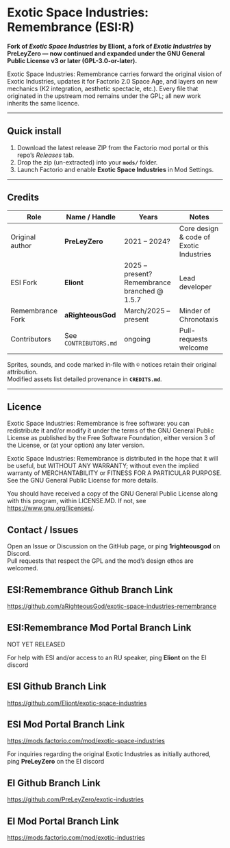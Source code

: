 # Exotic Space Industries: Remembrance (ESI:R)

**Fork of _Exotic Space Industries_ by Eliont, a fork of _Exotic Industries_ by PreLeyZero — now continued and expanded under the GNU General Public License v3 or later (GPL-3.0-or-later).**

Exotic Space Industries: Remembrance carries forward the original vision of Exotic Industries, updates it for Factorio 2.0 Space Age, and layers on new mechanics (K2 integration, aesthetic spectacle, etc.). Every file that originated in the upstream mod remains under the GPL; all new work inherits the same licence.

---

## Quick install

1. Download the latest release ZIP from the Factorio mod portal or this repo’s _Releases_ tab.  
2. Drop the zip (un-extracted) into your **`mods/`** folder.  
3. Launch Factorio and enable **Exotic Space Industries** in Mod Settings.  

---

## Credits

| Role | Name / Handle | Years | Notes |
|------|---------------|-------|-------|
| Original author | **PreLeyZero** | 2021 – 2024? | Core design & code of Exotic Industries |
| ESI Fork | **Eliont** | 2025 – present? Remembrance branched @ 1.5.7 | Lead developer |
| Remembrance Fork | **aRighteousGod** | March/2025 – present | Minder of Chronotaxis |
| Contributors | See `CONTRIBUTORS.md` | ongoing | Pull-requests welcome |

Sprites, sounds, and code marked in‐file with `©` notices retain their original attribution.  
Modified assets list detailed provenance in **`CREDITS.md`**.

---

## Licence

Exotic Space Industries: Remembrance is free software: you can redistribute it and/or modify
it under the terms of the GNU General Public License as published by the Free
Software Foundation, either version 3 of the License, or (at your option) any
later version.

Exotic Space Industries: Remembrance is distributed in the hope that it will be useful,
but WITHOUT ANY WARRANTY; without even the implied warranty of
MERCHANTABILITY or FITNESS FOR A PARTICULAR PURPOSE. See the
GNU General Public License for more details.

You should have received a copy of the GNU General Public License along with
this program, within LICENSE.MD. If not, see https://www.gnu.org/licenses/.

## Contact / Issues

Open an Issue or Discussion on the GitHub page, or ping **1righteousgod** on Discord.  
Pull requests that respect the GPL and the mod’s design ethos are welcomed.

## ESI:Remembrance Github Branch Link
https://github.com/aRighteousGod/exotic-space-industries-remembrance

## ESI:Remembrance Mod Portal Branch Link
NOT YET RELEASED


For help with ESI and/or access to an RU speaker, ping **Eliont** on the EI discord

## ESI Github Branch Link
https://github.com/Eliont/exotic-space-industries

## ESI Mod Portal Branch Link
https://mods.factorio.com/mod/exotic-space-industries

For inquiries regarding the original Exotic Industries as initially authored, ping **PreLeyZero** on the EI discord

## EI Github Branch Link
https://github.com/PreLeyZero/exotic-industries

## EI Mod Portal Branch Link
https://mods.factorio.com/mod/exotic-industries
